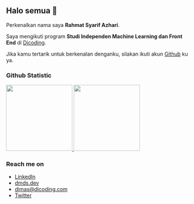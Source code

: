 ## Halo semua 👋 

Perkenalkan nama saya **Rahmat Syarif Azhari**.

Saya mengikuti program **Studi Independen Machine Learning dan Front End** di [Dicoding](https://www.dicoding.com/).

Jika kamu tertarik untuk berkenalan denganku, silakan ikuti akun [Github](https://www.github.com/in/zack-rahmat/) ku ya.

### Github Statistic
<p align="left">
<a href="https://github.com/dimasmds">
  <img height="180em" src="https://github-readme-stats-eight-theta.vercel.app/api?username=dimasmds&show_icons=true&theme=algolia&include_all_commits=true&count_private=true"/>
  <img height="180em" src="https://github-readme-stats-eight-theta.vercel.app/api/top-langs/?username=dimasmds&layout=compact&langs_count=8&theme=algolia"/>
</a>
</p>

### Reach me on
- <a href="https://linkedin.com/in/dimasmds/">LinkedIn</a>
- <a href="https://dmds.dev">dmds.dev</a>
- dimas@dicoding.com
- <a href="https://twitter/dimsmds">Twitter</a>
